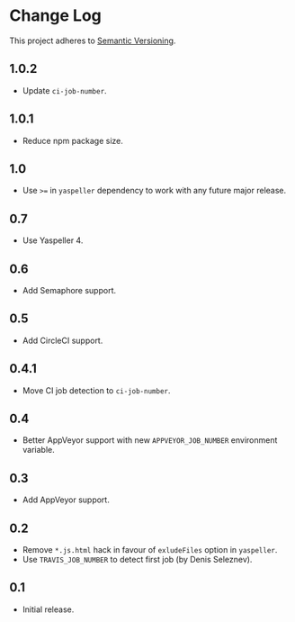 # Change Log
This project adheres to [Semantic Versioning](http://semver.org/).

## 1.0.2
* Update `ci-job-number`.

## 1.0.1
* Reduce npm package size.

## 1.0
* Use `>=` in `yaspeller` dependency to work with any future major release.

## 0.7
* Use Yaspeller 4.

## 0.6
* Add Semaphore support.

## 0.5
* Add CircleCI support.

## 0.4.1
* Move CI job detection to `ci-job-number`.

## 0.4
* Better AppVeyor support with new `APPVEYOR_JOB_NUMBER` environment variable.

## 0.3
* Add AppVeyor support.

## 0.2
* Remove `*.js.html` hack in favour of `exludeFiles` option in `yaspeller`.
* Use `TRAVIS_JOB_NUMBER` to detect first job (by Denis Seleznev).

## 0.1
* Initial release.
